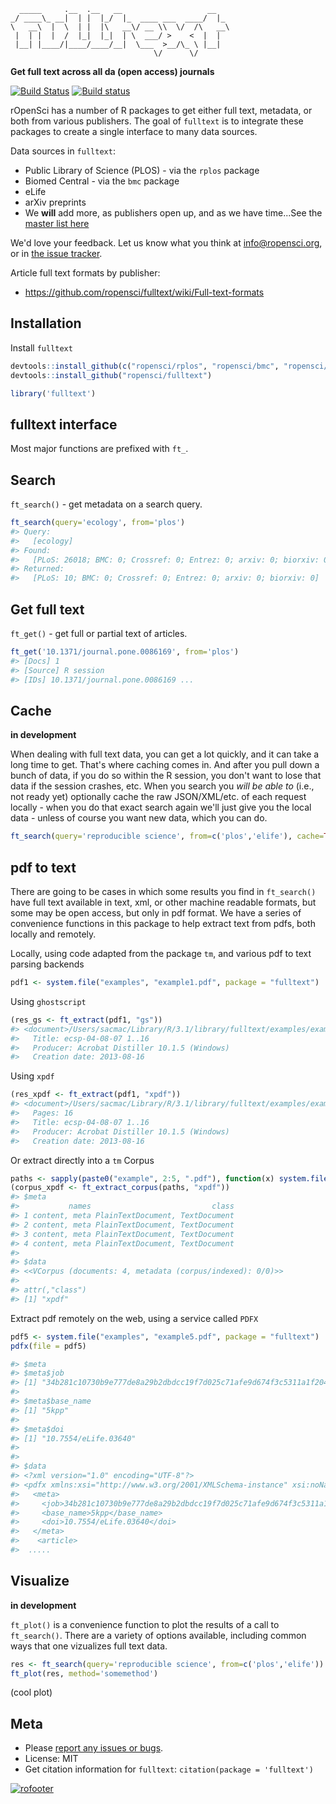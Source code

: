 

```
  _____     .__  .__   __                   __   
_/ ____\_ __|  | |  |_/  |_  ____ ___  ____/  |_ 
\   __\  |  \  | |  |\   __\/ __ \\  \/  /\   __\
 |  | |  |  /  |_|  |_|  | \  ___/ >    <  |  |  
 |__| |____/|____/____/__|  \___  >__/\_ \ |__|  
                                \/      \/       
```

__Get full text across all da (open access) journals__

[![Build Status](https://api.travis-ci.org/ropensci/fulltext.png)](https://travis-ci.org/ropensci/fulltext)
[![Build status](https://ci.appveyor.com/api/projects/status/y487h3ec5wc2s20m/branch/master?svg=true)](https://ci.appveyor.com/project/sckott/fulltext/branch/master)

rOpenSci has a number of R packages to get either full text, metadata, or both from various publishers. The goal of `fulltext` is to integrate these packages to create a single interface to many data sources.

Data sources in `fulltext`:

* Public Library of Science (PLOS) - via the `rplos` package
* Biomed Central - via the `bmc` package
* eLife
* arXiv preprints
* We __will__ add more, as publishers open up, and as we have time...See the [master list here](https://github.com/ropensci/fulltext/issues/4#issuecomment-52376743)

We'd love your feedback. Let us know what you think at info@ropensci.org, or in [the issue tracker](https://github.com/ropensci/fulltext/issues).

Article full text formats by publisher:

* https://github.com/ropensci/fulltext/wiki/Full-text-formats

## Installation

Install `fulltext`


```r
devtools::install_github(c("ropensci/rplos", "ropensci/bmc", "ropensci/aRxiv"))
devtools::install_github("ropensci/fulltext")
```


```r
library('fulltext')
```

## fulltext interface

Most major functions are prefixed with `ft_`.

## Search

`ft_search()` - get metadata on a search query.


```r
ft_search(query='ecology', from='plos')
#> Query:
#>   [ecology] 
#> Found:
#>   [PLoS: 26018; BMC: 0; Crossref: 0; Entrez: 0; arxiv: 0; biorxiv: 0] 
#> Returned:
#>   [PLoS: 10; BMC: 0; Crossref: 0; Entrez: 0; arxiv: 0; biorxiv: 0]
```

## Get full text

`ft_get()` - get full or partial text of articles.


```r
ft_get('10.1371/journal.pone.0086169', from='plos')
#> [Docs] 1 
#> [Source] R session  
#> [IDs] 10.1371/journal.pone.0086169 ...
```

## Cache

__in development__

When dealing with full text data, you can get a lot quickly, and it can take a long time to get. That's where caching comes in. And after you pull down a bunch of data, if you do so within the R session, you don't want to lose that data if the session crashes, etc. When you search you _will be able to_ (i.e., not ready yet) optionally cache the raw JSON/XML/etc. of each request locally - when you do that exact search again we'll just give you the local data - unless of course you want new data, which you can do.


```r
ft_search(query='reproducible science', from=c('plos','elife'), cache=TRUE)
```

## pdf to text

There are going to be cases in which some results you find in `ft_search()` have full text available in text, xml, or other machine readable formats, but some may be open access, but only in pdf format. We have a series of convenience functions in this package to help extract text from pdfs, both locally and remotely.

Locally, using code adapted from the package `tm`, and various pdf to text parsing backends


```r
pdf1 <- system.file("examples", "example1.pdf", package = "fulltext")
```

Using `ghostscript`


```r
(res_gs <- ft_extract(pdf1, "gs"))
#> <document>/Users/sacmac/Library/R/3.1/library/fulltext/examples/example1.pdf
#>   Title: ecsp-04-08-07 1..16
#>   Producer: Acrobat Distiller 10.1.5 (Windows)
#>   Creation date: 2013-08-16
```

Using `xpdf`


```r
(res_xpdf <- ft_extract(pdf1, "xpdf"))
#> <document>/Users/sacmac/Library/R/3.1/library/fulltext/examples/example1.pdf
#>   Pages: 16
#>   Title: ecsp-04-08-07 1..16
#>   Producer: Acrobat Distiller 10.1.5 (Windows)
#>   Creation date: 2013-08-16
```

Or extract directly into a `tm` Corpus


```r
paths <- sapply(paste0("example", 2:5, ".pdf"), function(x) system.file("examples", x, package = "fulltext"))
(corpus_xpdf <- ft_extract_corpus(paths, "xpdf"))
#> $meta
#>           names                           class
#> 1 content, meta PlainTextDocument, TextDocument
#> 2 content, meta PlainTextDocument, TextDocument
#> 3 content, meta PlainTextDocument, TextDocument
#> 4 content, meta PlainTextDocument, TextDocument
#> 
#> $data
#> <<VCorpus (documents: 4, metadata (corpus/indexed): 0/0)>>
#> 
#> attr(,"class")
#> [1] "xpdf"
```

Extract pdf remotely on the web, using a service called `PDFX`


```r
pdf5 <- system.file("examples", "example5.pdf", package = "fulltext")
pdfx(file = pdf5)
```


```r
#> $meta
#> $meta$job
#> [1] "34b281c10730b9e777de8a29b2dbdcc19f7d025c71afe9d674f3c5311a1f2044"
#>
#> $meta$base_name
#> [1] "5kpp"
#>
#> $meta$doi
#> [1] "10.7554/eLife.03640"
#>
#>
#> $data
#> <?xml version="1.0" encoding="UTF-8"?>
#> <pdfx xmlns:xsi="http://www.w3.org/2001/XMLSchema-instance" xsi:noNamespaceSchemaLocation="http://pdfx.cs.man.ac.uk/static/article-schema.xsd">
#>   <meta>
#>     <job>34b281c10730b9e777de8a29b2dbdcc19f7d025c71afe9d674f3c5311a1f2044</job>
#>     <base_name>5kpp</base_name>
#>     <doi>10.7554/eLife.03640</doi>
#>   </meta>
#>    <article>
#>  .....
```

## Visualize

__in development__

`ft_plot()` is a convenience function to plot the results of a call to `ft_search()`. There are a variety of options available, including common ways that one vizualizes full text data.


```r
res <- ft_search(query='reproducible science', from=c('plos','elife'))
ft_plot(res, method='somemethod')
```

(cool plot)

## Meta

* Please [report any issues or bugs](https://github.com/ropensci/fulltext/issues).
* License: MIT
* Get citation information for `fulltext`: `citation(package = 'fulltext')`

[![rofooter](http://ropensci.org/public_images/github_footer.png)](http://ropensci.org)
